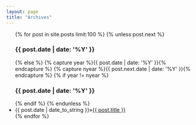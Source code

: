 ```yaml
---
layout: page
title: "Archives"
---
```

  <div> 
   <ul>
     {% for post in site.posts limit:100 %} {% unless post.next %} 
    <h3>{{ post.date | date: '%Y' }}</h3> {% else %} {% capture year %}{{ post.date | date: '%Y' }}{% endcapture %} {% capture nyear %}{{ post.next.date | date: '%Y' }}{% endcapture %} {% if year != nyear %} 
    <h3>{{ post.date | date: '%Y' }}</h3> {% endif %} {% endunless %} 
    <li><span>{{ post.date | date_to_string }}</span>&raquo;<a href="{{ post.url }}">{{ post.title }}</a></li> {% endfor %} 
   </ul> 
  </div>
